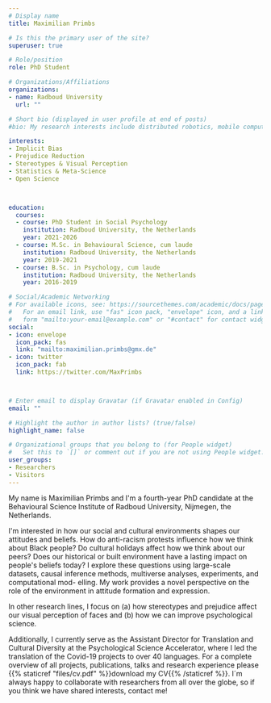```yaml
---
# Display name
title: Maximilian Primbs

# Is this the primary user of the site?
superuser: true

# Role/position
role: PhD Student

# Organizations/Affiliations
organizations:
- name: Radboud University
  url: ""

# Short bio (displayed in user profile at end of posts)
#bio: My research interests include distributed robotics, mobile computing and programmable matter.

interests:
- Implicit Bias
- Prejudice Reduction
- Stereotypes & Visual Perception
- Statistics & Meta-Science
- Open Science



education:
  courses:
  - course: PhD Student in Social Psychology
    institution: Radboud University, the Netherlands
    year: 2021-2026
  - course: M.Sc. in Behavioural Science, cum laude
    institution: Radboud University, the Netherlands
    year: 2019-2021
  - course: B.Sc. in Psychology, cum laude
    institution: Radboud University, the Netherlands
    year: 2016-2019

# Social/Academic Networking
# For available icons, see: https://sourcethemes.com/academic/docs/page-builder/#icons
#   For an email link, use "fas" icon pack, "envelope" icon, and a link in the
#   form "mailto:your-email@example.com" or "#contact" for contact widget.
social:
- icon: envelope
  icon_pack: fas
  link: "mailto:maximilian.primbs@gmx.de"  
- icon: twitter
  icon_pack: fab
  link: https://twitter.com/MaxPrimbs



# Enter email to display Gravatar (if Gravatar enabled in Config)
email: ""

# Highlight the author in author lists? (true/false)
highlight_name: false

# Organizational groups that you belong to (for People widget)
#   Set this to `[]` or comment out if you are not using People widget.
user_groups:
- Researchers
- Visitors
---
```


My name is Maximilian Primbs and I'm a fourth-year PhD candidate at the Behavioural Science Institute of Radboud University, Nijmegen, the Netherlands. 

I'm interested in how our social and cultural environments shapes our attitudes and beliefs. How do anti-racism
protests influence how we think about Black people? Do cultural holidays affect how we think about our peers?
Does our historical or built environment have a lasting impact on people's beliefs today? I explore these questions
using large-scale datasets, causal inference methods, multiverse analyses, experiments, and computational mod-
elling. My work provides a novel perspective on the role of the environment in attitude formation and expression.

In other research lines, I focus on (a) how stereotypes and prejudice affect our visual perception of faces and (b) how we can improve psychological science. 

Additionally, I currently serve as the Assistant Director for Translation and Cultural Diversity at the Psychological Science Accelerator, where I led the translation of the Covid-19 projects to over 40 languages. For a complete overview of all projects, publications, talks and research experience please {{% staticref "files/cv.pdf" %}}download my CV{{% /staticref %}}. I´m always happy to collaborate with researchers from all over the globe, so if you think we have shared interests, contact me!
